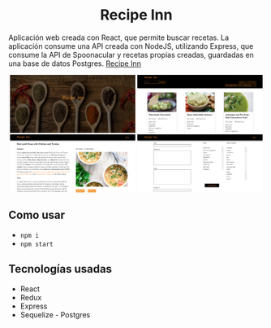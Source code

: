 <h1 align="center">
  Recipe Inn
</h1>

Aplicación web creada con React, que permite buscar recetas. La aplicación consume una API creada con NodeJS, utilizando Express, que consume la API de Spoonacular y recetas propias creadas, guardadas en una base de datos Postgres. [Recipe Inn](https://recipe-inn.vercel.app/)

<p align="center">
<img src="1.png" width="49%">
<img src="2.png" width="49%">
<img src="3.png" width="49%">
<img src="4.png" width="49%">
</p>

## Como usar

- `npm i`
- `npm start`

## Tecnologías usadas

- React
- Redux
- Express
- Sequelize - Postgres
